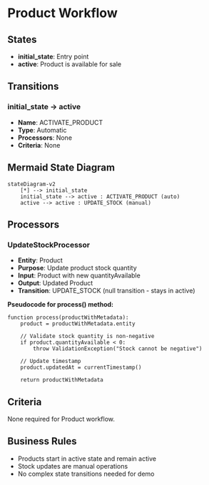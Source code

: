 # Product Workflow

## States
- **initial_state**: Entry point
- **active**: Product is available for sale

## Transitions

### initial_state → active
- **Name**: ACTIVATE_PRODUCT
- **Type**: Automatic
- **Processors**: None
- **Criteria**: None

## Mermaid State Diagram
```mermaid
stateDiagram-v2
    [*] --> initial_state
    initial_state --> active : ACTIVATE_PRODUCT (auto)
    active --> active : UPDATE_STOCK (manual)
```

## Processors

### UpdateStockProcessor
- **Entity**: Product
- **Purpose**: Update product stock quantity
- **Input**: Product with new quantityAvailable
- **Output**: Updated Product
- **Transition**: UPDATE_STOCK (null transition - stays in active)

**Pseudocode for process() method:**
```
function process(productWithMetadata):
    product = productWithMetadata.entity
    
    // Validate stock quantity is non-negative
    if product.quantityAvailable < 0:
        throw ValidationException("Stock cannot be negative")
    
    // Update timestamp
    product.updatedAt = currentTimestamp()
    
    return productWithMetadata
```

## Criteria
None required for Product workflow.

## Business Rules
- Products start in active state and remain active
- Stock updates are manual operations
- No complex state transitions needed for demo
